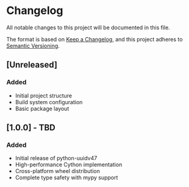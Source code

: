 # Changelog

All notable changes to this project will be documented in this file.

The format is based on [Keep a Changelog](https://keepachangelog.com/en/1.0.0/),
and this project adheres to [Semantic Versioning](https://semver.org/spec/v2.0.0.html).

## [Unreleased]

### Added
- Initial project structure
- Build system configuration
- Basic package layout

## [1.0.0] - TBD

### Added
- Initial release of python-uuidv47
- High-performance Cython implementation
- Cross-platform wheel distribution
- Complete type safety with mypy support